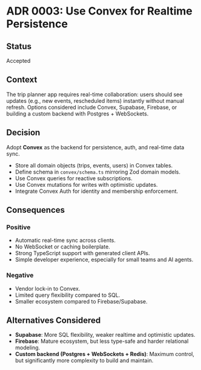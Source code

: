 # ADR 0003: Use Convex for Realtime Persistence

## Status
Accepted

## Context
The trip planner app requires real-time collaboration: users should see updates (e.g., new events, rescheduled items) instantly without manual refresh. Options considered include Convex, Supabase, Firebase, or building a custom backend with Postgres + WebSockets.

## Decision
Adopt **Convex** as the backend for persistence, auth, and real-time data sync.

- Store all domain objects (trips, events, users) in Convex tables.  
- Define schema in `convex/schema.ts` mirroring Zod domain models.  
- Use Convex queries for reactive subscriptions.  
- Use Convex mutations for writes with optimistic updates.  
- Integrate Convex Auth for identity and membership enforcement.  

## Consequences

### Positive
- Automatic real-time sync across clients.  
- No WebSocket or caching boilerplate.  
- Strong TypeScript support with generated client APIs.  
- Simple developer experience, especially for small teams and AI agents.  

### Negative
- Vendor lock-in to Convex.  
- Limited query flexibility compared to SQL.  
- Smaller ecosystem compared to Firebase/Supabase.  

## Alternatives Considered
- **Supabase**: More SQL flexibility, weaker realtime and optimistic updates.  
- **Firebase**: Mature ecosystem, but less type-safe and harder relational modeling.  
- **Custom backend (Postgres + WebSockets + Redis)**: Maximum control, but significantly more complexity to build and maintain.  